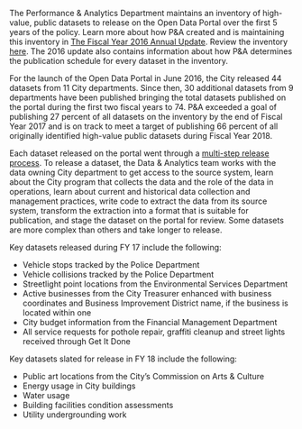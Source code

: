 

The Performance & Analytics Department maintains an inventory of high-value, public datasets to release on the Open Data Portal over the first 5 years of the policy. Learn more about how P&A created and is maintaining this inventory in [The Fiscal Year 2016 Annual Update](https://datasd.gitbooks.io/open-data-implementation-update-2016/content/main/prioritization.html). Review the inventory [here](https://data.sandiego.gov/datasets/data-inventory/). The 2016 update also contains information about how P&A determines the publication schedule for every dataset in the inventory.

For the launch of the Open Data Portal in June 2016, the City released 44 datasets from 11 City departments. Since then, 30 additional datasets from 9 departments have been published bringing the total datasets published on the portal during the first two fiscal years to 74. P&A exceeded a goal of publishing 27 percent of all datasets on the inventory by the end of Fiscal Year 2017 and is on track to meet a target of publishing 66 percent of all originally identified high-value public datasets during Fiscal Year 2018.

Each dataset released on the portal went through a [multi-step release process](https://datasd.gitbooks.io/open-data-implementation-update-2016/content/main/data_release.html). To release a dataset, the Data & Analytics team works with the data owning City department to get access to the source system, learn about the City program that collects the data and the role of the data in operations, learn about current and historical data collection and management practices, write code to extract the data from its source system, transform the extraction into a format that is suitable for publication, and stage the dataset on the portal for review. Some datasets are more complex than others and take longer to release.

Key datasets released during FY 17 include the following:

* Vehicle stops tracked by the Police Department
* Vehicle collisions tracked by the Police Department
* Streetlight point locations from the Environmental Services Department
* Active businesses from the City Treasurer enhanced with business coordinates and Business Improvement District name, if the business is located within one
* City budget information from the Financial Management Department
* All service requests for pothole repair, graffiti cleanup and street lights received through Get It Done

Key datasets slated for release in FY 18 include the following:

* Public art locations from the City’s Commission on Arts & Culture
* Energy usage in City buildings
* Water usage
* Building facilities condition assessments
* Utility undergrounding work



